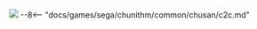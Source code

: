 <img class="header-logo" src="/img/sega/chunithm/sun/logo.webp">
--8<-- "docs/games/sega/chunithm/common/chusan/c2c.md"